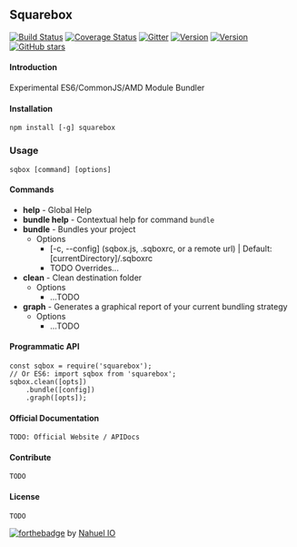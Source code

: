 ## Squarebox


[![Build Status](https://travis-ci.org/nahuelio/squarebox.svg?branch=master)](https://travis-ci.org/nahuelio/squarebox)
[![Coverage Status](https://coveralls.io/repos/github/nahuelio/squarebox/badge.svg)](https://coveralls.io/github/nahuelio/squarebox)
[![Gitter](https://badges.gitter.im/Join%20Chat.svg)](https://gitter.im/sqbox/General?utm_source=badge&utm_medium=badge&utm_campaign=pr-badge&utm_content=badge)
[![Version](https://img.shields.io/badge/Version-1.0.0-blue.svg?style=flat)]()
[![Version](https://img.shields.io/badge/License-MIT-blue.svg?style=flat)](http://www.opensource.org/licenses/mit-license.php)
[![GitHub stars](https://img.shields.io/github/stars/nahuelio/squarebox.svg?style=social&label=Stars)]()

#### Introduction

Experimental ES6/CommonJS/AMD Module Bundler

#### Installation

```npm install [-g] squarebox```

### Usage

```sqbox [command] [options]```

#### Commands

* **help** - Global Help
* **bundle help** - Contextual help for command ```bundle```
* **bundle** - Bundles your project
	* Options
		* [-c, --config] (sqbox.js, .sqboxrc, or a remote url) | Default: [currentDirectory]/.sqboxrc
		* TODO Overrides...
* **clean** - Clean destination folder
	* Options
		* ...TODO
* **graph** - Generates a graphical report of your current bundling strategy
	* Options
		* ...TODO

#### Programmatic API

```
const sqbox = require('squarebox');
// Or ES6: import sqbox from 'squarebox';
sqbox.clean([opts])
	.bundle([config])
	.graph([opts]);
```

#### Official Documentation

```
TODO: Official Website / APIDocs
```

#### Contribute

```
TODO
```

#### License

```
TODO
```

[![forthebadge](http://forthebadge.com/images/badges/built-with-love.svg)](http://nahuel.io)
by [Nahuel IO](http://nahuel.io)
